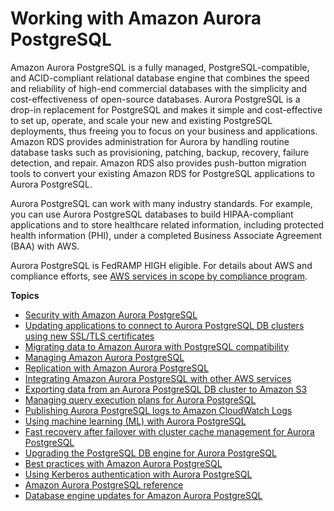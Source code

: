 # Working with Amazon Aurora PostgreSQL<a name="Aurora.AuroraPostgreSQL"></a>

Amazon Aurora PostgreSQL is a fully managed, PostgreSQL\-compatible, and ACID\-compliant relational database engine that combines the speed and reliability of high\-end commercial databases with the simplicity and cost\-effectiveness of open\-source databases\. Aurora PostgreSQL is a drop\-in replacement for PostgreSQL and makes it simple and cost\-effective to set up, operate, and scale your new and existing PostgreSQL deployments, thus freeing you to focus on your business and applications\. Amazon RDS provides administration for Aurora by handling routine database tasks such as provisioning, patching, backup, recovery, failure detection, and repair\. Amazon RDS also provides push\-button migration tools to convert your existing Amazon RDS for PostgreSQL applications to Aurora PostgreSQL\.

Aurora PostgreSQL can work with many industry standards\. For example, you can use Aurora PostgreSQL databases to build HIPAA\-compliant applications and to store healthcare related information, including protected health information \(PHI\), under a completed Business Associate Agreement \(BAA\) with AWS\.

Aurora PostgreSQL is FedRAMP HIGH eligible\. For details about AWS and compliance efforts, see [AWS services in scope by compliance program](https://aws.amazon.com/compliance/services-in-scope/)\. 

**Topics**
+ [Security with Amazon Aurora PostgreSQL](AuroraPostgreSQL.Security.md)
+ [Updating applications to connect to Aurora PostgreSQL DB clusters using new SSL/TLS certificates](ssl-certificate-rotation-aurora-postgresql.md)
+ [Migrating data to Amazon Aurora with PostgreSQL compatibility](AuroraPostgreSQL.Migrating.md)
+ [Managing Amazon Aurora PostgreSQL](AuroraPostgreSQL.Managing.md)
+ [Replication with Amazon Aurora PostgreSQL](AuroraPostgreSQL.Replication.md)
+ [Integrating Amazon Aurora PostgreSQL with other AWS services](AuroraPostgreSQL.Integrating.md)
+ [Exporting data from an Aurora PostgreSQL DB cluster to Amazon S3](postgresql-s3-export.md)
+ [Managing query execution plans for Aurora PostgreSQL](AuroraPostgreSQL.Optimize.md)
+ [Publishing Aurora PostgreSQL logs to Amazon CloudWatch Logs](AuroraPostgreSQL.CloudWatch.md)
+ [Using machine learning \(ML\) with Aurora PostgreSQL](postgresql-ml.md)
+ [Fast recovery after failover with cluster cache management for Aurora PostgreSQL](AuroraPostgreSQL.cluster-cache-mgmt.md)
+ [Upgrading the PostgreSQL DB engine for Aurora PostgreSQL](USER_UpgradeDBInstance.PostgreSQL.md)
+ [Best practices with Amazon Aurora PostgreSQL](AuroraPostgreSQL.BestPractices.md)
+ [Using Kerberos authentication with Aurora PostgreSQL](postgresql-kerberos.md)
+ [Amazon Aurora PostgreSQL reference](AuroraPostgreSQL.Reference.md)
+ [Database engine updates for Amazon Aurora PostgreSQL](AuroraPostgreSQL.Updates.md)